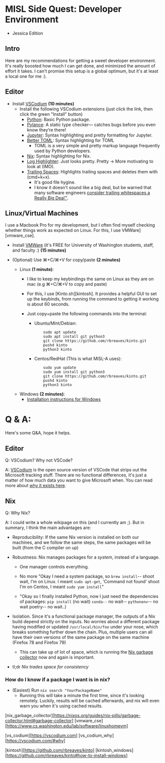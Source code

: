 # MISL Side Quest: Developer Environment

- Jessica Edition

## Intro

Here are my recommendations for getting a sweet developer environment. It's really boosted how much I can get done, and minimized the amount of effort it takes. I can't promise this setup is a global optimum, but it's at least a local one for me :).

## Editor



- Install [VSCodium](vscodium) **(10 minutes)**
    - Install the following VSCodium extensions (just click the link, then click the green "Install" button)
        - [Python](https://marketplace.visualstudio.com/items?itemName=ms-python.python): Basic Python package.
        - [Pylance](https://marketplace.visualstudio.com/items?itemName=ms-python.vscode-pylance): A static type checker— catches bugs before you even know they’re there!
        - [Jupyter](https://marketplace.visualstudio.com/items?itemName=ms-toolsai.jupyter): Syntax highlighting and pretty formatting for Jupyter.
        - [Better TOML](https://marketplace.visualstudio.com/items?itemName=bungcip.better-toml): Syntax highlighting for TOML
            - TOML is a very simple and pretty markup language frequently used by Python developers.
        - [Nix](https://marketplace.visualstudio.com/items?itemName=bbenoist.Nix): Syntax highlighting for Nix.
        - [Log Highlighter](https://marketplace.visualstudio.com/items?itemName=emilast.LogFileHighlighter): Just looks pretty. Pretty -> More motivating to look at (IMO).
        - [Trailing Spaces](https://marketplace.visualstudio.com/items?itemName=shardulm94.trailing-spaces): Highlights trailing spaces and deletes them with (cmd+k+x).
            - It's good file hygine.
            - I know it doesn't sound like a big deal, but be warned that many software engineers [consider trailing whitespaces a Really Big Deal™️](https://softwareengineering.stackexchange.com/questions/121555/why-is-trailing-whitespace-a-big-deal).


## Linux/Virtual Machines

I use a Macbook Pro for my development, but I often find myself checking whether things work as expected on Linux. For this, I use VMWare][vmware_cse].

- Install [VMWare](vmware_cse) (it's FREE for University of Washington students, staff, and faculty :) **(15 minutes)**

- (Optional) Use ⌘+C/⌘+V for copy/paste **(2 minutes)**
    - Linux **(1 minute)**:
        - I like to keep my keybindings the same on Linux as they are on mac (e.g ⌘+C/⌘+V to copy and paste)
        - For this, I use [Kinto.sh][kintosh]. It provides a helpful GUI to set up the keybinds, from running the command to getting it working is about 60 seconds.

        - Just copy+paste the following commands into the terminal:

            - Ubuntu/Mint/Debian:
                ```
                    sudo apt update
                    sudo apt install git python3
                    git clone https://github.com/rbreaves/kinto.git
                    pushd kinto
                    python3 kinto
                ```
            - Centos/RedHat (This is what MISL-A uses):
                ```
                    sudo yum update
                    sudo yum install git python3
                    git clone https://github.com/rbreaves/kinto.git
                    pushd kinto
                    python3 kinto
                ```
    - Windows **(2 minutes)**:
        - [Installation instructions for Windows](kintosh_windows)


# Q & A:

Here's some Q&A, hope it helps.

## Editor

Q: VSCodium? Why not VSCode?

A: [VSCodium](vs_codium) is the open source version of VSCode that strips out the Microsoft tracking stuff. There are no functional differences, it's just a matter of how much data you want to give Microsoft when. You can read more about [why it exists here](vs_codium_why).


## Nix


Q: Why Nix?

A: I could write a whole wikipage on this (and I currently am ;). But in summary, I think the main advantages are:

- Reproducibility: If the same Nix version is installed on both our machines, and we follow the same steps, the same packages will be built (from the C compiler on up)

- Robustness: Nix manages packages for a _system_, instead of a language.
    - One manager controls everything.
    - No more "Okay I need a system package, so `brew install`-- shoot wait, I'm on Linux. I meant `sudo apt-get`, 'Command not found' shoot I'm on Centos, I meant `sudo yum install`"

    - "Okay so I finally installed Python, now I just need the dependencies of packages: `pip install` (no wait) `conda--` no wait-- `pythonenv`-- no wait poetry-- no wait..)

- Isolation. Since it's a functional package manager, the outputs of a Nix build depend strictly on the inputs. No worries about a different package having modified or updated `/usr/local/bin/foo` under your nose, which breaks something further down the chain. Plus, multiple users can all have their own versions of the same package on the same machine (Firefox 78 and Firefox 79)

    - This can take up of lot of space, which is running the [Nix garbage collector](nix_garbage_collector) now and again is important.

- tl;dr _Nix trades space for consistency_


### How do I know if a package I want is in nix?

- (Easiest) Run `nix search "YourPackageName"`
    - Running this will take a minute the first time, since it's looking remotely. Luckily, results will be cached afterwards, and nix will even warn you when it's using cached results.


[nix_garbage_collector][https://nixos.org/guides/nix-pills/garbage-collector.html#garbage-collector]
[vmware_cse][https://www.cs.washington.edu/lab/software/linuxhomevm]

[vs_codium][https://vscodium.com]
[vs_codium_why][https://vscodium.com/#why]

[kintosh][https://github.com/rbreaves/kinto]
[kintosh_windows][https://github.com/rbreaves/kinto#how-to-install-windows]
